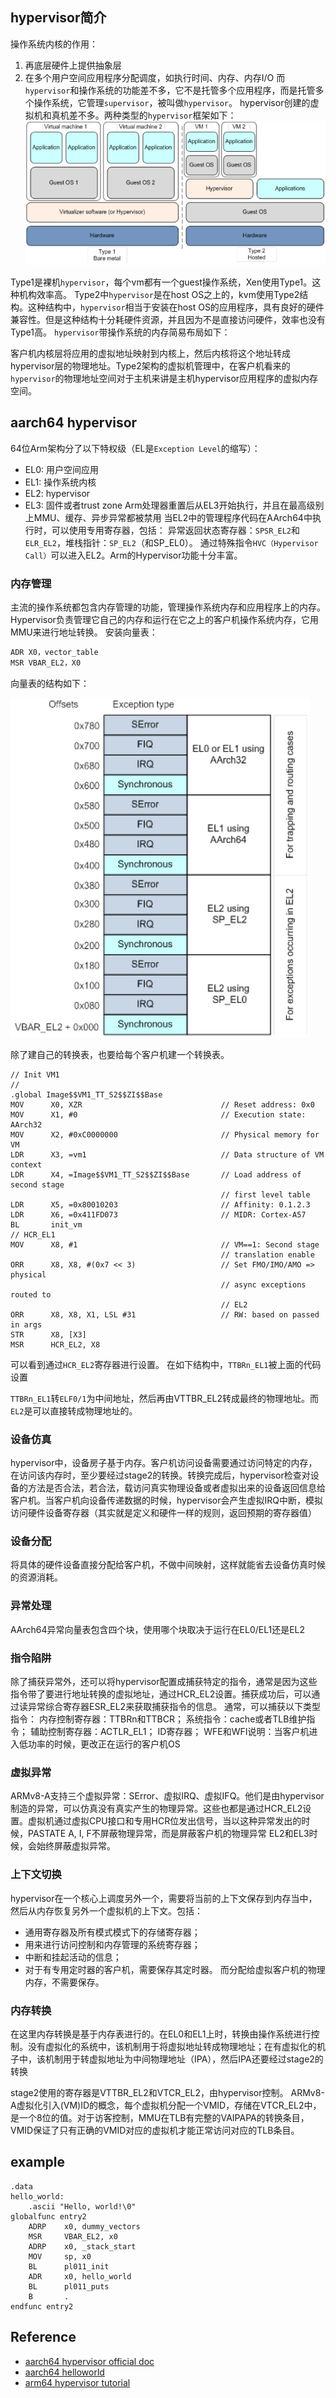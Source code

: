 

## hypervisor简介
操作系统内核的作用：
1. 再底层硬件上提供抽象层
2. 在多个用户空间应用程序分配调度，如执行时间、内存、内存I/O
而`hypervisor`和操作系统的功能差不多，它不是托管多个应用程序，而是托管多个操作系统，它管理`supervisor`，被叫做`hypervisor`。
hypervisor创建的虚拟机和真机差不多。两种类型的`hypervisor`框架如下：
![arch of vm](./images/types_of_vm_arch.png)

Type1是裸机`hypervisor`，每个vm都有一个guest操作系统，Xen使用Type1。这种机构效率高。
Type2中`hypervisor`是在host OS之上的，kvm使用Type2结构。这种结构中，`hypervisor`相当于安装在host OS的应用程序，具有良好的硬件兼容性。但是这种结构十分耗硬件资源，并且因为不是直接访问硬件，效率也没有Type1高。
`hypervisor`带操作系统的内存简易布局如下：

客户机内核层将应用的虚拟地址映射到内核上，然后内核将这个地址转成hypervisor层的物理地址。Type2架构的虚拟机管理中，在客户机看来的`hypervisor`的物理地址空间对于主机来讲是主机hypervisor应用程序的虚拟内存空间。

## aarch64 hypervisor
64位Arm架构分了以下特权级（EL是`Exception Level`的缩写）：
- EL0: 用户空间应用
- EL1: 操作系统内核
- EL2: hypervisor
- EL3: 固件或者trust zone
Arm处理器重置后从EL3开始执行，并且在最高级别上MMU、缓存、异步异常都被禁用
当EL2中的管理程序代码在AArch64中执行时，可以使用专用寄存器，包括：
异常返回状态寄存器：`SPSR_EL2`和`ELR_EL2`，堆栈指针：`SP_EL2`（和SP_EL0）。
通过特殊指令`HVC（Hypervisor Call）`可以进入EL2。Arm的Hypervisor功能十分丰富。

### 内存管理
主流的操作系统都包含内存管理的功能，管理操作系统内存和应用程序上的内存。Hypervisor负责管理它自己的内存和运行在它之上的客户机操作系统内存，它用MMU来进行地址转换。
安装向量表：
```asm
ADR X0，vector_table
MSR VBAR_EL2，X0
```

向量表的结构如下：

![](./images/aarch64_vector.png)

除了建自己的转换表，也要给每个客户机建一个转换表。
```assembly
// Init VM1
//
.global Image$$VM1_TT_S2$$ZI$$Base
MOV      X0, XZR                               // Reset address: 0x0
MOV      X1, #0                                // Execution state: AArch32
MOV      X2, #0xC0000000                       // Physical memory for VM
LDR      X3, =vm1                              // Data structure of VM context
LDR      X4, =Image$$VM1_TT_S2$$ZI$$Base       // Load address of second stage 
                                               // first level table
LDR      X5, =0x80010203                       // Affinity: 0.1.2.3
LDR      X6, =0x411FD073                       // MIDR: Cortex-A57
BL       init_vm
// HCR_EL1
MOV      X8, #1                                // VM==1: Second stage 
                                               // translation enable
ORR      X8, X8, #(0x7 << 3)                   // Set FMO/IMO/AMO => physical 
                                               // async exceptions routed to 
                                               // EL2
ORR      X8, X8, X1, LSL #31                   // RW: based on passed in args
STR      X8, [X3]
MSR      HCR_EL2, X8
```
可以看到通过`HCR_EL2`寄存器进行设置。
在如下结构中，`TTBRn_EL1`被上面的代码设置

`TTBRn_EL1`转`ELF0/1`为中间地址，然后再由VTTBR_EL2转成最终的物理地址。而`EL2`是可以直接转成物理地址的。

### 设备仿真
hypervisor中，设备房子基于内存。客户机访问设备需要通过访问特定的内存，在访问该内存时，至少要经过stage2的转换。转换完成后，hypervisor检查对设备的方法是否合法，若合法，载访问真实物理设备或者虚拟出来的设备返回信息给客户机。当客户机向设备传递数据的时候，hypervisor会产生虚拟IRQ中断，模拟访问硬件设备寄存器（其实就是定义和硬件一样的规则，返回预期的寄存器值）

### 设备分配
将具体的硬件设备直接分配给客户机，不做中间映射，这样就能省去设备仿真时候的资源消耗。

### 异常处理
AArch64异常向量表包含四个块，使用哪个块取决于运行在EL0/EL1还是EL2

### 指令陷阱
除了捕获异常外，还可以将hypervisor配置成捕获特定的指令，通常是因为这些指令带了要进行地址转换的虚拟地址，通过HCR_EL2设置。捕获成功后，可以通过读异常综合寄存器ESR_EL2来获取捕获指令的信息。
通常，可以捕获以下类型指令：
内存控制寄存器：TTBRn和TTBCR；
系统指令：cache或者TLB维护指令；
辅助控制寄存器：ACTLR_EL1；
ID寄存器；
WFE和WFI说明：当客户机进入低功率的时候，更改正在运行的客户机OS

### 虚拟异常
ARMv8-A支持三个虚拟异常：SError、虚拟IRQ、虚拟IFQ。他们是由hypervisor制造的异常，可以仿真没有真实产生的物理异常。这些也都是通过HCR_EL2设置。虚拟机通过虚拟CPU接口和专用HCR位发出信号，当以这种异常发出的时候，PASTATE A, I, F不屏蔽物理异常，而是屏蔽客户机的物理异常
EL2和EL3时候，会始终屏蔽虚拟异常。


### 上下文切换
hypervisor在一个核心上调度另外一个，需要将当前的上下文保存到内存当中，然后从内存恢复另外一个虚拟机的上下文。包括：
- 通用寄存器及所有模式模式下的存储寄存器；
- 用来进行访问控制和内存管理的系统寄存器；
- 中断和挂起活动的信息；
- 对于有专用定时器的客户机，需要保存其定时器。
而分配给虚拟客户机的物理内存，不需要保存。

### 内存转换
在这里内存转换是基于内存表进行的。在EL0和EL1上时，转换由操作系统进行控制。没有虚拟化的系统中，该机制用于将虚拟地址转成物理地址；在有虚拟化的机子中，该机制用于转虚拟地址为中间物理地址（IPA），然后IPA还要经过stage2的转换

stage2使用的寄存器是VTTBR_EL2和VTCR_EL2，由hypervisor控制。
ARMv8-A虚拟化引入(VM)ID的概念，每个虚拟机分配一个VMID，存储在VTCR_EL2中，是一个8位的值。对于访客控制，MMU在TLB有完整的VAIPAPA的转换条目，VMID保证了只有正确的VMID对应的虚拟机才能正常访问对应的TLB条目。

## example

```assembly
.data
hello_world:
    .ascii "Hello, world!\0"
globalfunc entry2
    ADRP    x0, dummy_vectors
    MSR     VBAR_EL2, x0
    ADRP    x0, _stack_start
    MOV     sp, x0
    BL      pl011_init
    ADR     x0, hello_world
    BL      pl011_puts
    B       .
endfunc entry2
```

## Reference

- [aarch64 hypervisor official doc](https://developer.arm.com/docs/100942/latest/hypervisor-software)
- [aarch64 helloworld](https://ashw.io/series/arm64-hypervisor-tutorial)
- [arm64 hypervisor tutorial](https://github.com/ashwio/arm64-hypervisor-tutorial)
